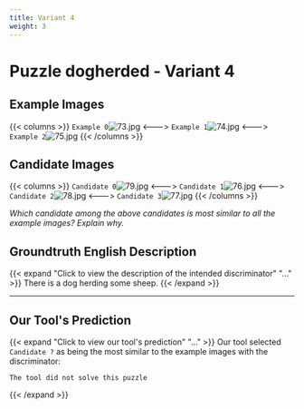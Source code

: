 ```yaml
---
title: Variant 4
weight: 3
---
```


# Puzzle dogherded - Variant 4

## Example Images
{{< columns >}}
`Example 0`![73.jpg](/natscene_data/images/73.jpg)
<--->
`Example 1`![74.jpg](/natscene_data/images/74.jpg)
<--->
`Example 2`![75.jpg](/natscene_data/images/75.jpg)
{{< /columns >}}

## Candidate Images
{{< columns >}}
`Candidate 0`![79.jpg](/natscene_data/images/79.jpg)
<--->
`Candidate 1`![76.jpg](/natscene_data/images/76.jpg)
<--->
`Candidate 2`![78.jpg](/natscene_data/images/78.jpg)
<--->
`Candidate 3`![77.jpg](/natscene_data/images/77.jpg)
{{< /columns >}}

*Which candidate among the above candidates is most similar to all the example images? Explain why.*

## Groundtruth English Description

{{< expand "Click to view the description of the intended discriminator" "..." >}}
There is a dog herding some sheep.
{{< /expand >}}

---



## Our Tool's Prediction

{{< expand "Click to view our tool's prediction" "..." >}}
Our tool selected `Candidate ?` as being the most similar to the example images with the discriminator:
```plaintext
The tool did not solve this puzzle
```
{{< /expand >}}
